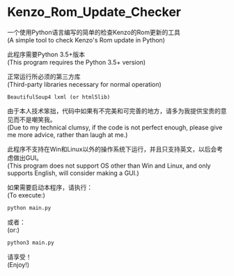 # Kenzo_Rom_Update_Checker

一个使用Python语言编写的简单的检查Kenzo的Rom更新的工具<br>
(A simple tool to check Kenzo's Rom update in Python)

此程序需要Python 3.5+版本<br>
(This program requires the Python 3.5+ version)

正常运行所必须的第三方库<br>
(Third-party libraries necessary for normal operation)

```
BeautifulSoup4 lxml (or html5lib)
```

由于本人技术笨拙，代码中如果有不完美和可完善的地方，请多为我提供宝贵的意见而不是嘲笑我。<br>
(Due to my technical clumsy, if the code is not perfect enough, please give me more advice, rather than laugh at me.)

此程序不支持在Win和Linux以外的操作系统下运行，并且只支持英文，以后会考虑做出GUI。<br>
(This program does not support OS other than Win and Linux, and only supports English, will consider making a GUI.)

如果需要启动本程序，请执行：<br>
(To execute:)

```sh
python main.py
```

或者：<br>
(or:)

```sh
python3 main.py
```

请享受！<br>
(Enjoy!)
